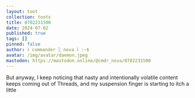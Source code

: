 ```yaml
---
layout: toot
collection: toots
title: 0702231500
date: 2024-07-02
published: true
tags: []
pinned: false
author: ⸸ commander ░ nova ⸸ :~$
avatar: /img/avatar/daemon.jpeg
mastodon: https://mastodon.online/@cmdr_nova/0702231500
---
```


But anyway, I keep noticing that nasty and intentionally volatile content keeps coming out of Threads, and my suspension finger is starting to itch a little
